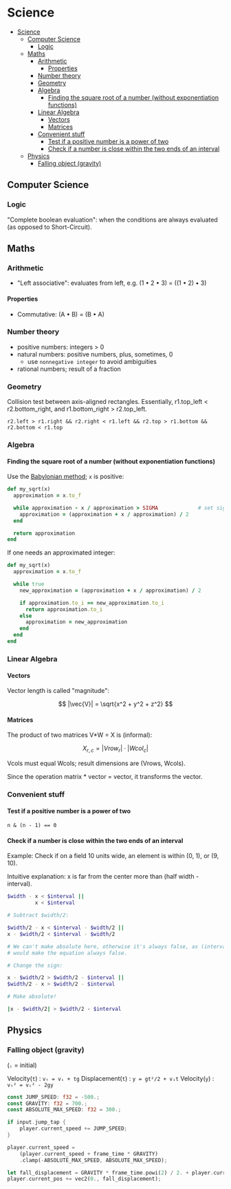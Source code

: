 # Science

- [Science](#science)
  - [Computer Science](#computer-science)
    - [Logic](#logic)
  - [Maths](#maths)
    - [Arithmetic](#arithmetic)
      - [Properties](#properties)
    - [Number theory](#number-theory)
    - [Geometry](#geometry)
    - [Algebra](#algebra)
      - [Finding the square root of a number (without exponentiation functions)](#finding-the-square-root-of-a-number-without-exponentiation-functions)
    - [Linear Algebra](#linear-algebra)
      - [Vectors](#vectors)
      - [Matrices](#matrices)
    - [Convenient stuff](#convenient-stuff)
      - [Test if a positive number is a power of two](#test-if-a-positive-number-is-a-power-of-two)
      - [Check if a number is close within the two ends of an interval](#check-if-a-number-is-close-within-the-two-ends-of-an-interval)
  - [Physics](#physics)
    - [Falling object (gravity)](#falling-object-gravity)

## Computer Science

### Logic

"Complete boolean evaluation": when the conditions are always evaluated (as opposed to Short-Circuit).

## Maths

### Arithmetic

- "Left associative": evaluates from left, e.g. (1 • 2 • 3) = ((1 • 2) • 3)

#### Properties

- Commutative: (A • B) = (B • A)

### Number theory

- positive numbers: integers > 0
- natural numbers: positive numbers, plus, sometimes, 0
  - use `nonnegative integer` to avoid ambiguities
- rational numbers; result of a fraction

### Geometry

Collision test between axis-aligned rectangles. Essentially, r1.top_left < r2.bottom_right, and r1.bottom_right > r2.top_left.

```
r2.left > r1.right && r2.right < r1.left && r2.top > r1.bottom && r2.bottom < r1.top
```

### Algebra

#### Finding the square root of a number (without exponentiation functions)

Use the [Babylonian method](https://en.wikipedia.org/wiki/Methods_of_computing_square_roots#Babylonian_method); `x` is positive:

```rb
def my_sqrt(x)
  approximation = x.to_f

  while approximation - x / approximation > SIGMA             # set sigma as appropriate
    approximation = (approximation + x / approximation) / 2
  end

  return approximation
end
```

If one needs an approximated integer:

```rb
def my_sqrt(x)
  approximation = x.to_f

  while true
    new_approximation = (approximation + x / approximation) / 2

    if approximation.to_i == new_approximation.to_i
      return approximation.to_i
    else
      approximation = new_approximation
    end
  end
end
```

### Linear Algebra

#### Vectors

Vector length is called "magnitude":

  $$ |\vec{V}| = \sqrt{x^2 + y^2 + z^2} $$

#### Matrices

The product of two matrices V*W = X is (informal):

  $$ X_{r,c} = |Vrow_r| \cdot |Wcol_c| $$

Vcols must equal Wcols; result dimensions are (Vrows, Wcols).

Since the operation matrix * vector = vector, it transforms the vector.

### Convenient stuff

#### Test if a positive number is a power of two

`n & (n - 1) == 0`

#### Check if a number is close within the two ends of an interval

Example: Check if on a field 10 units wide, an element is within (0, 1), or (9, 10).

Intuitive explanation: x is far from the center more than (half width - interval).

```sh
$width - x < $interval ||
         x < $interval

# Subtract $width/2:

$width/2 - x < $interval - $width/2 ||
x - $width/2 < $interval - $width/2

# We can't make absolute here, otherwise it's always false, as (interval - width/2) is negative, which
# would make the equation always false.

# Change the sign:

x - $width/2 > $width/2 - $interval ||
$width/2 - x > $width/2 - $interval

# Make absolute!

|x - $width/2| > $width/2 - $interval
```

## Physics

### Falling object (gravity)

(`ᵢ` = initial)

Velocity(`t`)     : `vₜ = vᵢ + tg`
Displacement(`t`) : `y = gt²/2 + vᵢt`
Velocity(`y`)     : `vₜ² = vᵢ² - 2gy`

```rs
const JUMP_SPEED: f32 = -500.;
const GRAVITY: f32 = 700.;
const ABSOLUTE_MAX_SPEED: f32 = 300.;

if input.jump_tap {
    player.current_speed += JUMP_SPEED;
}

player.current_speed =
    (player.current_speed + frame_time * GRAVITY)
    .clamp(-ABSOLUTE_MAX_SPEED, ABSOLUTE_MAX_SPEED);

let fall_displacement = GRAVITY * frame_time.powi(2) / 2. + player.current_speed * frame_time;
player.current_pos += vec2(0., fall_displacement);
```
